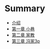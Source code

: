 # Summary

- [介绍](./介绍.md)
- [第一章 小巷](./第一章小巷.md)
- [第二章 家教](./第二章家教.md)
- [第三章 冯家3p](./第三章冯家3p.md)
